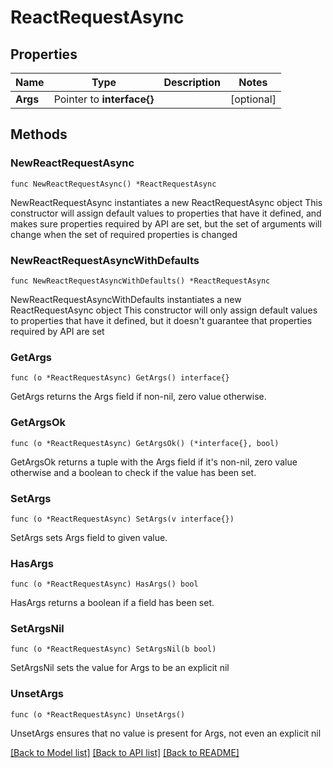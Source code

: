 # ReactRequestAsync

## Properties

Name | Type | Description | Notes
------------ | ------------- | ------------- | -------------
**Args** | Pointer to **interface{}** |  | [optional] 

## Methods

### NewReactRequestAsync

`func NewReactRequestAsync() *ReactRequestAsync`

NewReactRequestAsync instantiates a new ReactRequestAsync object
This constructor will assign default values to properties that have it defined,
and makes sure properties required by API are set, but the set of arguments
will change when the set of required properties is changed

### NewReactRequestAsyncWithDefaults

`func NewReactRequestAsyncWithDefaults() *ReactRequestAsync`

NewReactRequestAsyncWithDefaults instantiates a new ReactRequestAsync object
This constructor will only assign default values to properties that have it defined,
but it doesn't guarantee that properties required by API are set

### GetArgs

`func (o *ReactRequestAsync) GetArgs() interface{}`

GetArgs returns the Args field if non-nil, zero value otherwise.

### GetArgsOk

`func (o *ReactRequestAsync) GetArgsOk() (*interface{}, bool)`

GetArgsOk returns a tuple with the Args field if it's non-nil, zero value otherwise
and a boolean to check if the value has been set.

### SetArgs

`func (o *ReactRequestAsync) SetArgs(v interface{})`

SetArgs sets Args field to given value.

### HasArgs

`func (o *ReactRequestAsync) HasArgs() bool`

HasArgs returns a boolean if a field has been set.

### SetArgsNil

`func (o *ReactRequestAsync) SetArgsNil(b bool)`

 SetArgsNil sets the value for Args to be an explicit nil

### UnsetArgs
`func (o *ReactRequestAsync) UnsetArgs()`

UnsetArgs ensures that no value is present for Args, not even an explicit nil

[[Back to Model list]](../README.md#documentation-for-models) [[Back to API list]](../README.md#documentation-for-api-endpoints) [[Back to README]](../README.md)


